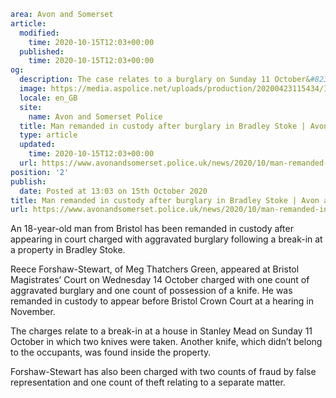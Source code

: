 ```yaml
area: Avon and Somerset
article:
  modified:
    time: 2020-10-15T12:03+00:00
  published:
    time: 2020-10-15T12:03+00:00
og:
  description: The case relates to a burglary on Sunday 11 October&#8230;
  image: https://media.aspolice.net/uploads/production/20200423115434/In-Court-Black-1.jpg
  locale: en_GB
  site:
    name: Avon and Somerset Police
  title: Man remanded in custody after burglary in Bradley Stoke | Avon and Somerset Police
  type: article
  updated:
    time: 2020-10-15T12:03+00:00
  url: https://www.avonandsomerset.police.uk/news/2020/10/man-remanded-in-custody-after-burglary-in-bradley-stoke/
position: '2'
publish:
  date: Posted at 13:03 on 15th October 2020
title: Man remanded in custody after burglary in Bradley Stoke | Avon and Somerset Police
url: https://www.avonandsomerset.police.uk/news/2020/10/man-remanded-in-custody-after-burglary-in-bradley-stoke/
```

An 18-year-old man from Bristol has been remanded in custody after appearing in court charged with aggravated burglary following a break-in at a property in Bradley Stoke.

Reece Forshaw-Stewart, of Meg Thatchers Green, appeared at Bristol Magistrates’ Court on Wednesday 14 October charged with one count of aggravated burglary and one count of possession of a knife. He was remanded in custody to appear before Bristol Crown Court at a hearing in November.

The charges relate to a break-in at a house in Stanley Mead on Sunday 11 October in which two knives were taken. Another knife, which didn’t belong to the occupants, was found inside the property.

Forshaw-Stewart has also been charged with two counts of fraud by false representation and one count of theft relating to a separate matter.
